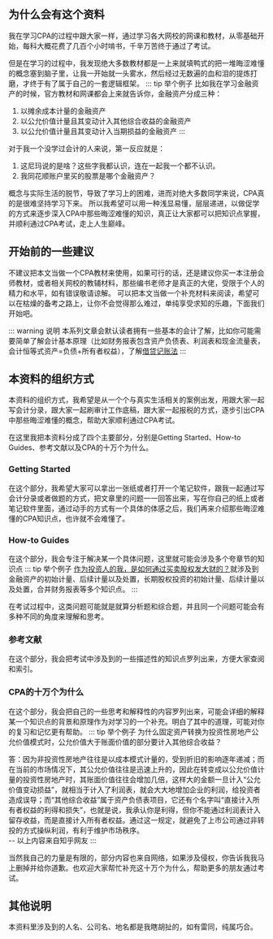 ## 为什么会有这个资料
我在学习CPA的过程中跟大家一样，通过学习各大网校的网课和教材，从零基础开始，每科大概花费了几百个小时啃书，千辛万苦终于通过了考试。

但是在学习的过程中，我发现绝大多数教材都是一上来就填鸭式的把一堆晦涩难懂的概念塞到脑子里，让我一开始就一头雾水，然后经过无数遍的血和泪的提炼打磨，才终于有了属于自己的一套逻辑框架。
::: tip 举个例子
比如我在学习金融资产的时候，官方教材和网课都会上来就告诉你，金融资产分成三种：

1. 以摊余成本计量的金融资产
2. 以公允价值计量且其变动计入其他综合收益的金融资产
3. 以公允价值计量且其变动计入当期损益的金融资产
:::
   
对于我一个没学过会计的人来说，第一反应就是：

1. 这尼玛说的是啥？这些字我都认识，连在一起我一个都不认识。
2. 我同花顺账户里买的股票是哪个金融资产？

概念与实际生活的脱节，导致了学习上的困难，进而对绝大多数同学来说，CPA真的是很难坚持学习下来。
所以我希望可以用一种浅显易懂，层层递进，以做促学的方式来逐步深入CPA中那些晦涩难懂的知识，真正让大家都可以把知识点掌握，并顺利通过CPA考试，走上人生巅峰。
## 开始前的一些建议
不建议把本文当做一个CPA教材来使用，如果可行的话，还是建议你买一本注册会师教材，或者相关网校的教辅材料，那些编书老师才是真正的大佬，受限于个人的精力和水平，如有错误敬请谅解。
可以把本文当做一个补充材料来阅读，希望可以在枯燥的备考之路上，让你不会觉得那么难过，单纯享受求知的乐趣，下面我们开始吧。

::: warning 说明
本系列文章会默认读者拥有一些基本的会计了解，比如你可能需要简单了解会计基本原理（比如财务报表包含资产负债表、利润表和现金流量表，会计恒等式资产=负债+所有者权益），了解[借贷记账法](https://baike.baidu.com/item/%E5%80%9F%E8%B4%B7%E8%AE%B0%E8%B4%A6%E6%B3%95)
:::

## 本资料的组织方式
本资料的组织方式，我希望是从一个个与真实生活相关的案例出发，用跟大家一起写会计分录，跟大家一起刷审计工作底稿，跟大家一起报税的方式，逐步引出CPA中那些晦涩难懂的概念，帮助大家顺利通过CPA考试。

在这里我把本资料分成了四个主要部分，分别是Getting Started、How-to Guides、参考文献以及CPA的十万个为什么。
### Getting Started
在这个部分，我希望大家可以拿出一张纸或者打开一个笔记软件，跟我一起通过写会计分录或者做题的方式，把文章里的问题一一回答出来，写在你自己的纸上或者笔记软件里面，通过动手的方式有一个具体的体感之后，我们再来介绍那些晦涩难懂的CPA知识点，也许就不会难懂了。
### How-to Guides
在这个部分，我会专注于解决某一个具体问题，这里就可能会涉及多个夸章节的知识点
::: tip 举个例子
[作为投资人的我，是如何通过买卖股权发大财的？](https://www.yuque.com/fangzanedward/rbeh8w/ui9tygqn8zfw546z)就涉及到金融资产的初始计量、后续计量以及处置，长期股权投资的初始计量、后续计量以及处置，合并财务报表等多个知识点。
:::

在考试过程中，这类问题可能就是就算分析题和综合题，并且同一个问题可能会有多种不同的角度来理解和思考。
### 参考文献
在这个部分，我会把考试中涉及到的一些描述性的知识点罗列出来，方便大家查阅和索引。
### CPA的十万个为什么
在这个部分，我会把自己的一些思考和解释性的内容罗列出来，可能会详细的解释某一个知识点的背景和原理作为对学习的一个补充。明白了其中的道理，可能对你的复习和记忆更有帮助。
::: tip 举个例子
为什么固定资产转换为投资性房地产公允价值模式时，公允价值大于账面价值的部分要计入其他综合收益？

答：因为非投资性房地产往往是以成本模式计量的，受到折旧的影响逐年递减；而在当前的市场情况下，其公允价值往往是迅速上升的，因此在转变成以公允价值计量的投资性房地产时，其账面价值往往会增加几倍，这样大的金额一旦计入“公允价值变动损益”，就相当于计入了利润表，就会大大地增加企业的利润，给投资者造成误导；而“其他综合收益”属于资产负债表项目，它还有个名字叫“直接计入所有者权益的利得和损失”，也就是说，我承认你是利得，但你不能通过利润表计入留存收益，而是直接计入所有者权益。通过这一规定，就避免了上市公司通过非转投的方式操纵利润，有利于维护市场秩序。  
-- 以上内容来自知乎网友
:::

当然我自己的力量是有限的，部分内容也来自网络，如果涉及侵权，你告诉我我马上删掉并给你道歉。也欢迎大家帮忙补充这十万个为什么，帮助更多的朋友通过考试。
## 其他说明
本资料里涉及到的人名、公司名、地名都是我瞎胡扯的，如有雷同，纯属巧合。
